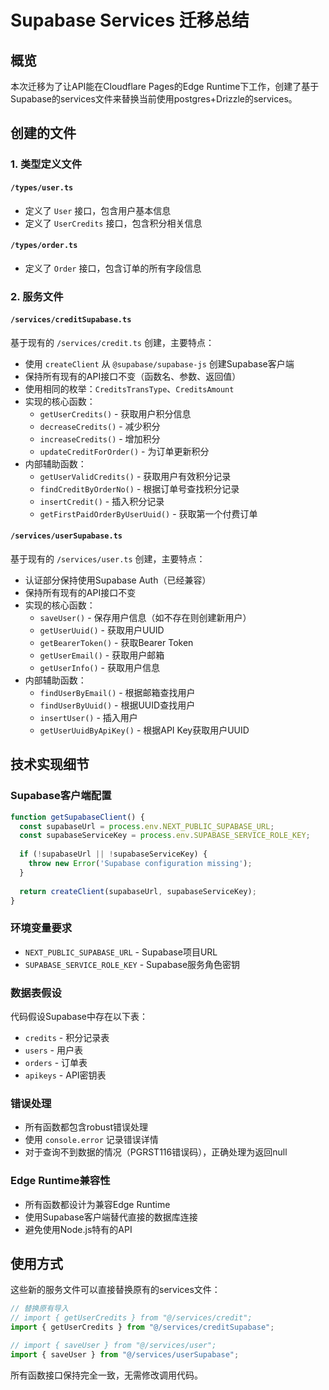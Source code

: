 # Supabase Services 迁移总结

## 概览

本次迁移为了让API能在Cloudflare Pages的Edge Runtime下工作，创建了基于Supabase的services文件来替换当前使用postgres+Drizzle的services。

## 创建的文件

### 1. 类型定义文件

#### `/types/user.ts`
- 定义了 `User` 接口，包含用户基本信息
- 定义了 `UserCredits` 接口，包含积分相关信息

#### `/types/order.ts` 
- 定义了 `Order` 接口，包含订单的所有字段信息

### 2. 服务文件

#### `/services/creditSupabase.ts`
基于现有的 `/services/credit.ts` 创建，主要特点：
- 使用 `createClient` 从 `@supabase/supabase-js` 创建Supabase客户端
- 保持所有现有的API接口不变（函数名、参数、返回值）
- 使用相同的枚举：`CreditsTransType`、`CreditsAmount`
- 实现的核心函数：
  - `getUserCredits()` - 获取用户积分信息
  - `decreaseCredits()` - 减少积分
  - `increaseCredits()` - 增加积分
  - `updateCreditForOrder()` - 为订单更新积分
- 内部辅助函数：
  - `getUserValidCredits()` - 获取用户有效积分记录
  - `findCreditByOrderNo()` - 根据订单号查找积分记录
  - `insertCredit()` - 插入积分记录
  - `getFirstPaidOrderByUserUuid()` - 获取第一个付费订单

#### `/services/userSupabase.ts`
基于现有的 `/services/user.ts` 创建，主要特点：
- 认证部分保持使用Supabase Auth（已经兼容）
- 保持所有现有的API接口不变
- 实现的核心函数：
  - `saveUser()` - 保存用户信息（如不存在则创建新用户）
  - `getUserUuid()` - 获取用户UUID
  - `getBearerToken()` - 获取Bearer Token
  - `getUserEmail()` - 获取用户邮箱
  - `getUserInfo()` - 获取用户信息
- 内部辅助函数：
  - `findUserByEmail()` - 根据邮箱查找用户
  - `findUserByUuid()` - 根据UUID查找用户
  - `insertUser()` - 插入用户
  - `getUserUuidByApiKey()` - 根据API Key获取用户UUID

## 技术实现细节

### Supabase客户端配置
```typescript
function getSupabaseClient() {
  const supabaseUrl = process.env.NEXT_PUBLIC_SUPABASE_URL;
  const supabaseServiceKey = process.env.SUPABASE_SERVICE_ROLE_KEY;
  
  if (!supabaseUrl || !supabaseServiceKey) {
    throw new Error('Supabase configuration missing');
  }
  
  return createClient(supabaseUrl, supabaseServiceKey);
}
```

### 环境变量要求
- `NEXT_PUBLIC_SUPABASE_URL` - Supabase项目URL
- `SUPABASE_SERVICE_ROLE_KEY` - Supabase服务角色密钥

### 数据表假设
代码假设Supabase中存在以下表：
- `credits` - 积分记录表
- `users` - 用户表 
- `orders` - 订单表
- `apikeys` - API密钥表

### 错误处理
- 所有函数都包含robust错误处理
- 使用 `console.error` 记录错误详情
- 对于查询不到数据的情况（PGRST116错误码），正确处理为返回null

### Edge Runtime兼容性
- 所有函数都设计为兼容Edge Runtime
- 使用Supabase客户端替代直接的数据库连接
- 避免使用Node.js特有的API

## 使用方式

这些新的服务文件可以直接替换原有的services文件：

```typescript
// 替换原有导入
// import { getUserCredits } from "@/services/credit";
import { getUserCredits } from "@/services/creditSupabase";

// import { saveUser } from "@/services/user"; 
import { saveUser } from "@/services/userSupabase";
```

所有函数接口保持完全一致，无需修改调用代码。